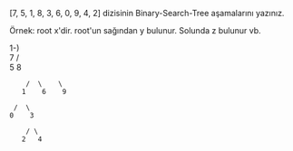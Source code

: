 [7, 5, 1, 8, 3, 6, 0, 9, 4, 2] dizisinin Binary-Search-Tree aşamalarını yazınız.

Örnek: root x'dir. root'un sağından y bulunur. Solunda z bulunur vb.

1-)         
            7
           / \
          5   8
          
        /  \    \
       1    6    9
      
     /  \
    0    3
    
        / \
       2   4
